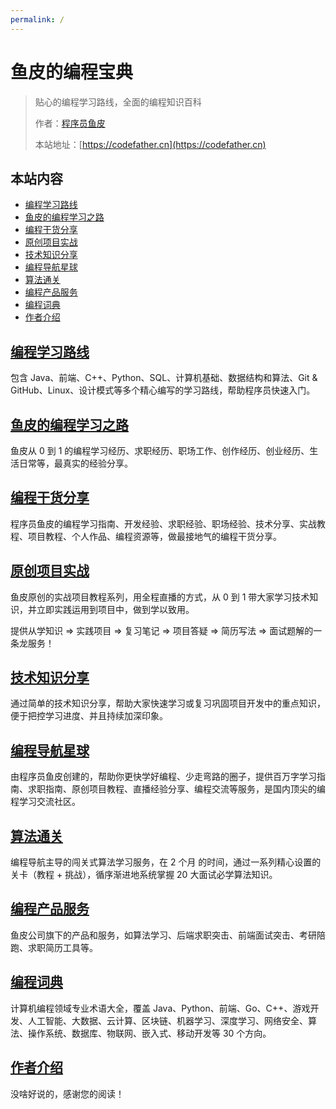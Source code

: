 ```yaml
---
permalink: /
---
```


# 鱼皮的编程宝典

> 贴心的编程学习路线，全面的编程知识百科
>
> 作者：[程序员鱼皮](https://yuyuanweb.feishu.cn/wiki/Abldw5WkjidySxkKxU2cQdAtnah)
>
> 本站地址：[https://codefather.cn](https://codefather.cn)

## 本站内容

- [编程学习路线](/学习路线)
- [鱼皮的编程学习之路](/自学之路)
- [编程干货分享](/编程分享)
- [原创项目实战](/项目实战)
- [技术知识分享](/知识碎片)
- [编程导航星球](/编程导航)
- [算法通关](/算法通关)
- [编程产品服务](/产品服务)
- [编程词典](/编程词典)
- [作者介绍](/作者)


## [编程学习路线](/学习路线)

包含 Java、前端、C++、Python、SQL、计算机基础、数据结构和算法、Git & GitHub、Linux、设计模式等多个精心编写的学习路线，帮助程序员快速入门。

## [鱼皮的编程学习之路](/自学之路)

鱼皮从 0 到 1 的编程学习经历、求职经历、职场工作、创作经历、创业经历、生活日常等，最真实的经验分享。


## [编程干货分享](/编程分享)

程序员鱼皮的编程学习指南、开发经验、求职经验、职场经验、技术分享、实战教程、项目教程、个人作品、编程资源等，做最接地气的编程干货分享。

## [原创项目实战](/项目实战)

鱼皮原创的实战项目教程系列，用全程直播的方式，从 0 到 1 带大家学习技术知识，并立即实践运用到项目中，做到学以致用。

提供从学知识 => 实践项目 => 复习笔记 => 项目答疑 => 简历写法 => 面试题解的一条龙服务！


## [技术知识分享](/知识碎片)

通过简单的技术知识分享，帮助大家快速学习或复习巩固项目开发中的重点知识，便于把控学习进度、并且持续加深印象。

## [编程导航星球](/编程导航)

由程序员鱼皮创建的，帮助你更快学好编程、少走弯路的圈子，提供百万字学习指南、求职指南、原创项目教程、直播经验分享、编程交流等服务，是国内顶尖的编程学习交流社区。

## [算法通关](/算法通关)

编程导航主导的闯关式算法学习服务，在 2 个月 的时间，通过一系列精心设置的关卡（教程 + 挑战），循序渐进地系统掌握 20 大面试必学算法知识。

## [编程产品服务](/产品服务)

鱼皮公司旗下的产品和服务，如算法学习、后端求职突击、前端面试突击、考研陪跑、求职简历工具等。

## [编程词典](/编程词典)

计算机编程领域专业术语大全，覆盖 Java、Python、前端、Go、C++、游戏开发、人工智能、大数据、云计算、区块链、机器学习、深度学习、网络安全、算法、操作系统、数据库、物联网、嵌入式、移动开发等 30 个方向。 

## [作者介绍](/作者)

没啥好说的，感谢您的阅读！
